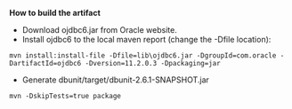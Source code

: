 **How to build the artifact**

* Download ojdbc6.jar from Oracle website.
* Install ojdbc6 to the local maven report (change the -Dfile location): 
```
mvn install:install-file -Dfile=lib\ojdbc6.jar -DgroupId=com.oracle -DartifactId=ojdbc6 -Dversion=11.2.0.3 -Dpackaging=jar
```

* Generate dbunit/target/dbunit-2.6.1-SNAPSHOT.jar

```
mvn -DskipTests=true package
```
